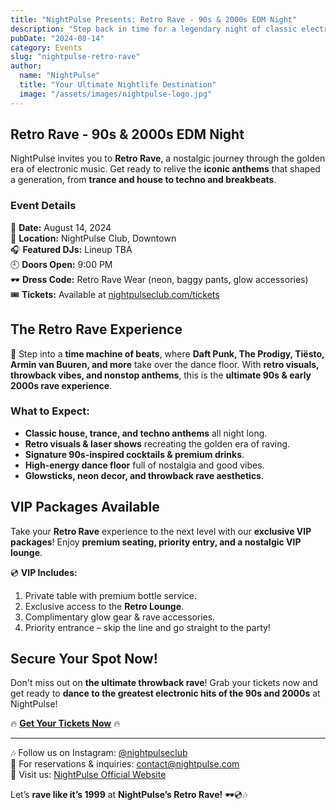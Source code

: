 ```yaml
---
title: "NightPulse Presents: Retro Rave - 90s & 2000s EDM Night"
description: "Step back in time for a legendary night of classic electronic anthems from the 90s and early 2000s at NightPulse!"
pubDate: "2024-08-14"
category: Events
slug: "nightpulse-retro-rave"
author:
  name: "NightPulse"
  title: "Your Ultimate Nightlife Destination"
  image: "/assets/images/nightpulse-logo.jpg"
---
```


## Retro Rave - 90s & 2000s EDM Night

NightPulse invites you to **Retro Rave**, a nostalgic journey through the golden era of electronic music. Get ready to relive the **iconic anthems** that shaped a generation, from **trance and house to techno and breakbeats**.

### Event Details

🕺 **Date:** August 14, 2024  
📍 **Location:** NightPulse Club, Downtown  
🎧 **Featured DJs:** Lineup TBA  
🕘 **Doors Open:** 9:00 PM  
🕶 **Dress Code:** Retro Rave Wear (neon, baggy pants, glow accessories)  
🎟 **Tickets:** Available at [nightpulseclub.com/tickets](#)  

## The Retro Rave Experience

🔹 Step into a **time machine of beats**, where **Daft Punk, The Prodigy, Tiësto, Armin van Buuren, and more** take over the dance floor. With **retro visuals, throwback vibes, and nonstop anthems**, this is the **ultimate 90s & early 2000s rave experience**.

### What to Expect:
- **Classic house, trance, and techno anthems** all night long.
- **Retro visuals & laser shows** recreating the golden era of raving.
- **Signature 90s-inspired cocktails & premium drinks**.
- **High-energy dance floor** full of nostalgia and good vibes.
- **Glowsticks, neon decor, and throwback rave aesthetics**.

## VIP Packages Available

Take your **Retro Rave** experience to the next level with our **exclusive VIP packages**! Enjoy **premium seating, priority entry, and a nostalgic VIP lounge**.

💿 **VIP Includes:**
1. Private table with premium bottle service.
2. Exclusive access to the **Retro Lounge**.
3. Complimentary glow gear & rave accessories.
4. Priority entrance – skip the line and go straight to the party!

## Secure Your Spot Now!

Don't miss out on **the ultimate throwback rave**! Grab your tickets now and get ready to **dance to the greatest electronic hits of the 90s and 2000s** at NightPulse!

🔥 **[Get Your Tickets Now](#)** 🔥

---

🎶 Follow us on Instagram: [@nightpulseclub](#)  
📩 For reservations & inquiries: contact@nightpulse.com  
📍 Visit us: [NightPulse Official Website](#)  

Let’s **rave like it’s 1999** at **NightPulse’s Retro Rave!** 🕶💿🎶

